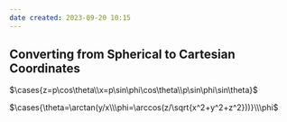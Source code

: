 ```yaml
---
date created: 2023-09-20 10:15
---
```


## Converting from Spherical to Cartesian Coordinates

$\cases{z=p\cos\theta\\x=p\sin\phi\cos\theta\\p\sin\phi\sin\theta}$

$\cases{\theta=\arctan(y/x\\\phi=\arccos(z/\sqrt{x^2+y^2+z^2}))}\\\phi$
